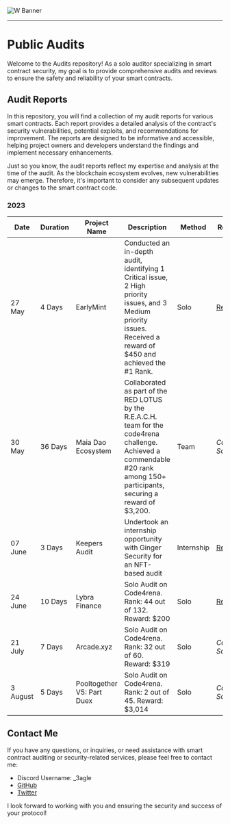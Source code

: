 ![W Banner](https://github.com/0x3agle/audits/assets/91771249/af9f040c-e889-42c2-9bae-3b71959025a1)

---
# Public Audits
Welcome to the Audits repository! As a solo auditor specializing in smart contract security, my goal is to provide comprehensive audits and reviews to ensure the safety and reliability of your smart contracts.

## Audit Reports

In this repository, you will find a collection of my audit reports for various smart contracts. Each report provides a detailed analysis of the contract's security vulnerabilities, potential exploits, and recommendations for improvement. The reports are designed to be informative and accessible, helping project owners and developers understand the findings and implement necessary enhancements.

Just so you know, the audit reports reflect my expertise and analysis at the time of the audit. As the blockchain ecosystem evolves, new vulnerabilities may emerge. Therefore, it's important to consider any subsequent updates or changes to the smart contract code.

### 2023
|Date|Duration|Project Name|Description|Method|Report|
|---|---|---|---|---|---|
|27 May|4 Days|EarlyMint|Conducted an in-depth audit, identifying 1 Critical issue, 2 High priority issues, and 3 Medium priority issues. Received a reward of $450 and achieved the #1 Rank.|Solo|[Report](https://github.com/0x3agle/audits/blob/main/solo/EarlyMint.md)|
|30 May|36 Days|Maia Dao Ecosystem|Collaborated as part of the RED LOTUS by the R.E.A.C.H. team for the code4rena challenge. Achieved a commendable #20 rank among 150+ participants, securing a reward of $3,200.|Team|_Coming Soon_|
|07 June|3 Days|Keepers Audit| Undertook an internship opportunity with Ginger Security for an NFT-based audit|Internship|[Report](https://www.priyamsoni.com/_files/ugd/33a2e5_ced27d705465460a9cd39ab5d9f89098.pdf)|
|24 June|10 Days|Lybra Finance| Solo Audit on Code4rena. Rank: 44 out of 132. Reward: $200|Solo|[Report](https://github.com/code-423n4/2023-06-lybra-findings/issues/765)|
|21 July|7 Days|Arcade.xyz| Solo Audit on Code4rena. Rank: 32 out of 60. Reward: $319|Solo|_Coming Soon_|
|3 August|5 Days|Pooltogether V5: Part Duex| Solo Audit on Code4rena. Rank: 2 out of 45. Reward: $3,014|Solo|_Coming Soon_|



## Contact Me

If you have any questions, or inquiries, or need assistance with smart contract auditing or security-related services, please feel free to contact me:

- Discord Username: _3agle
- [GitHub](https://github.com/0x3agle)
- [Twitter](https://twitter.com/X3agleX)

I look forward to working with you and ensuring the security and success of your protocol!

